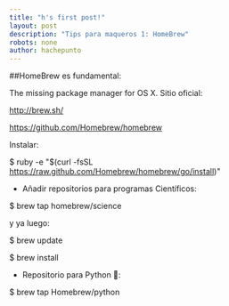 ```yaml
---
title: "h's first post!"
layout: post
description: "Tips para maqueros 1: HomeBrew"
robots: none
author: hachepunto
---
```




##HomeBrew es fundamental:

The missing package manager for OS X. Sitio oficial:


http://brew.sh/

https://github.com/Homebrew/homebrew

Instalar:


$ ruby -e "$(curl -fsSL https://raw.github.com/Homebrew/homebrew/go/install)"

- Añadir repositorios para programas  Científicos:

$ brew tap homebrew/science

y ya luego:

$ brew update

$ brew install <formula>

- Repositorio para Python 🐍:

$ brew tap Homebrew/python
